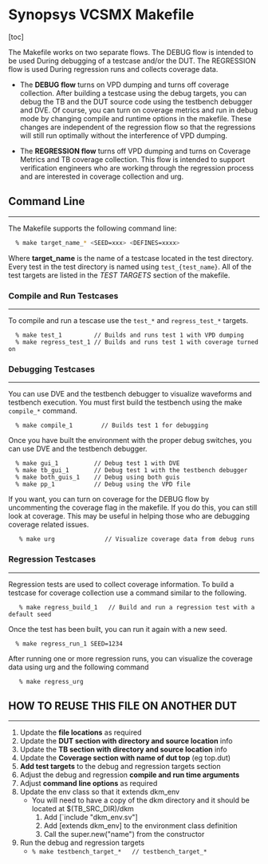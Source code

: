 # Synopsys VCSMX Makefile

[toc]

The Makefile works on two separate flows. The DEBUG flow is intended to be used 
During debugging of a testcase and/or the DUT. The REGRESSION flow is used 
During regression runs and collects coverage data. 

  - The **DEBUG flow** turns on VPD dumping and turns off coverage collection. After building a testcase using the debug targets, you can debug the TB and the DUT source code using the testbench debugger and DVE. Of course, you can turn on coverage metrics and run in debug mode by changing compile and runtime options in the makefile. These changes are independent of the regression flow so that the regressions will still run optimally without the interference of VPD dumping. 

  - The **REGRESSION flow** turns off VPD dumping and turns on Coverage Metrics and TB 
   coverage collection. This flow is intended to support verification engineers who 
   are working through the regression process and are interested in coverage collection and urg. 


## **Command Line**
--------------------------------------------------------
The Makefile supports the following command line:
```bash
  % make target_name_* <SEED=xxx> <DEFINES=xxxx>
```
Where **target_name** is the name of a testcase located in the test directory. Every test in the test directory is named using `test_{test_name}`.  All of the test targets are listed in the *TEST TARGETS* section of the makefile.

### **Compile and Run Testcases**
--------------------------------------------------------
To compile and run a tescase use the `test_*` and `regress_test_*` targets. 
```
  % make test_1         // Builds and runs test 1 with VPD dumping  
  % make regress_test_1 // Builds and runs test 1 with coverage turned on 
```

### **Debugging Testcases**  
--------------------------------------------------------
You can use DVE and the testbench debugger to visualize waveforms and testbench execution.   You must first build the testbench using the make `compile_*` command.
```
  % make compile_1        // Builds test 1 for debugging    
```
Once you have built the environment with the proper debug switches, you can use DVE and the testbench debugger. 
```
  % make gui_1          // Debug test 1 with DVE 
  % make tb_gui_1       // Debug test 1 with the testbench debugger 
  % make both_guis_1    // Debug using both guis 
  % make pp_1           // Debug using the VPD file 
``` 
If you want, you can turn on coverage for the DEBUG flow by uncommenting the coverage flag in the makefile.   If you do this, you can still look at coverage. This may be useful in helping those who are debugging coverage related issues. 
```
   % make urg              // Visualize coverage data from debug runs 
```

### **Regression Testcases**
--------------------------------------------------------
Regression tests are used to collect coverage information. To build a testcase for coverage collection use a command similar to the following. 
```
   % make regress_build_1   // Build and run a regression test with a default seed 
```
Once the test has been built, you can run it again with a new seed. 
```
  % make regress_run_1 SEED=1234 
```
After running one or more regression runs, you can visualize the coverage data using urg and the following command 
```
   % make regress_urg 
```
## **HOW TO REUSE THIS FILE ON ANOTHER DUT**
--------------------------------------------------------
  1. Update the **file locations** as required   
  2. Update the **DUT section with directory and source location** info 
  3. Update the **TB section with directory and source location** info 
  4. Update the **Coverage section with name of dut top** (eg top.dut)  
  5. **Add test targets** to the debug and regression targets section 
  5. Adjust the debug and regression **compile and run time arguments**
  7. Adjust **command line options** as required 
  8. Update the env class so that it extends dkm_env
     * You will need to have a copy of the dkm directory and it should be located at $(TB_SRC_DIR)/dkm 
       1. Add [`include "dkm_env.sv"] 
       2. Add [extends dkm_env] to the environment class definition 
       3. Call the super.new("name") from the constructor 
  9. Run the debug and regression targets 
      * `% make testbench_target_*   // testbench_target_*`   

